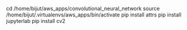 cd /home/bijut/aws_apps/convolutional_neural_network
source /home/bijut/.virtualenvs/aws_apps/bin/activate
pip install attrs
pip install jupyterlab
pip install cv2
